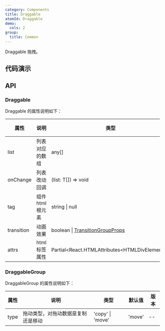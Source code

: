 ```yaml
---
category: Components
title: Draggable
atomId: Draggable
demo:
  cols: 2
group:
  title: Common
---
```


Draggable 拖拽。

## 代码演示

<!-- prettier-ignore -->
<code src="./demo/basic.tsx"></code>
<code src="./demo/draggable.tsx"></code>
<code src="./demo/tag.tsx"></code>
<code src="./demo/transition.tsx"></code>
<code src="./demo/transition-debug.tsx"></code>
<code src="./demo/draggable-group.tsx"></code>

## API

### Draggable

Draggable 的属性说明如下：

| 属性       | 说明             | 类型                                                         | 默认值 | 版本 |
| ---------- | ---------------- | ------------------------------------------------------------ | ------ | ---- |
| list       | 列表对应的数组   | any[]                                                        | --     | --   |
| onChange   | 列表改动回调     | (list: T[]) => void                                          | --     | --   |
| tag        | 组件 html 根元素 | string \| null                                               | 'div'  | --   |
| transition | 动画效果         | boolean \| [TransitionGroupProps](./transition-group-cn#api) | 'div'  | --   |
| attrs      | html 标签属性    | Partial\<React.HTMLAttributes\<HTMLDivElement>>              | --     | --   |

### DraggableGroup

DraggableGroup 的属性说明如下：

| 属性 | 说明                               | 类型             | 默认值 | 版本 |
| ---- | ---------------------------------- | ---------------- | ------ | ---- |
| type | 拖动类型，对拖动数据是复制还是移动 | 'copy' \| 'move' | 'move' | --   |
